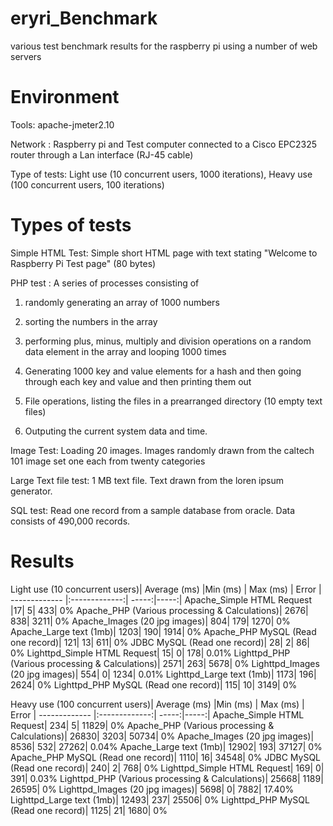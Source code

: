eryri_Benchmark
===============

various test benchmark results for the raspberry pi using a number of web servers

Environment
==================
Tools: apache-jmeter2.10

Network : Raspberry pi and Test computer connected to a Cisco EPC2325 router through a Lan interface (RJ-45 cable)

Type of tests: Light use (10 concurrent users, 1000 iterations), Heavy use (100 concurrent users, 100 iterations)

Types of tests
===================
Simple HTML Test: Simple short HTML page with text stating "Welcome to Raspberry Pi Test page" (80 bytes) 

PHP test : A series of processes consisting of 

1. randomly generating an array of 1000 numbers 

2. sorting the numbers in the array

3. performing plus, minus, multiply and division operations on a random data element in the array and looping 1000 times

4. Generating 1000 key and value elements for a hash and then going through each key and value and then  printing them out

5. File operations, listing the files in a prearranged directory (10 empty text files)

6. Outputing the current system data and time.

Image Test: Loading 20 images. Images randomly drawn from the caltech 101 image set one each from twenty categories

Large Text file test: 1 MB text file. Text drawn from the loren ipsum generator.

SQL test: Read one record from a sample database from oracle. Data consists of 490,000 records.

Results
=============================
Light use (10 concurrent users)|	Average (ms)	|Min (ms) |	Max (ms) |	Error
| ------------- |:-------------:| -----:|-----:|
Apache_Simple HTML Request	|17|	5|	433|	0%
Apache_PHP (Various processing & Calculations)|	2676|	838|	3211|	0%
Apache_Images (20 jpg images)|	804|	179|	1270|	0%
Apache_Large text (1mb)|	1203|	190|	1914|	0%
Apache_PHP MySQL (Read one record)|	121|	13|	611|	0%
JDBC MySQL (Read one record)|	28|	2|	86|	0%
Lighttpd_Simple HTML Request|	15|	0| 178|	0.01%
Lighttpd_PHP (Various processing & Calculations)|	2571|	263|	5678|	0%
Lighttpd_Images (20 jpg images)|	554|	0|	1234|	0.01%
Lighttpd_Large text (1mb)|	1173|	196|	2624|	0%
Lighttpd_PHP MySQL (Read one record)|	115|	10|	3149|	0%
				
				
Heavy use (100 concurrent users)|	Average (ms)	|Min (ms) |	Max (ms) |	Error
| ------------- |:-------------:| -----:|-----:|
Apache_Simple HTML Request|	234|	5|	11829|	0%
Apache_PHP (Various processing & Calculations)|	26830|	3203|	50734|	0%
Apache_Images (20 jpg images)|	8536|	532|	27262|	0.04%
Apache_Large text (1mb)|	12902|	193|	37127|	0%
Apache_PHP MySQL (Read one record)|	1110|	16|	34548|	0%
JDBC MySQL (Read one record)|	240|	2|	768|	0%
Lighttpd_Simple HTML Request|	169|	0|	391|	0.03%
Lighttpd_PHP (Various processing & Calculations)|	25668|	1189|	26595|	0%
Lighttpd_Images (20 jpg images)|	5698|	0|	7882|	17.40%
Lighttpd_Large text (1mb)|	12493|	237|	25506|	0%
Lighttpd_PHP MySQL (Read one record)|	1125|	21|	1680|	0%


